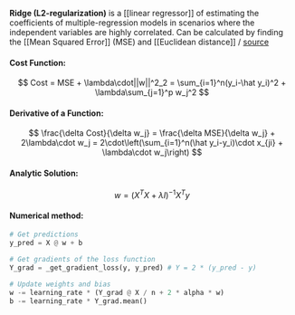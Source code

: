 **Ridge (L2-regularization)** is a [[linear regressor]] of estimating the coefficients of multiple-regression models in scenarios where the independent variables are highly correlated. Can be calculated by finding the [[Mean Squared Error]] (MSE) and [[Euclidean distance]] / [source](https://github.com/Djacon/skmini/blob/main/skmini/linear_model/_regression.py#L29)

#### Cost Function:
$$
Cost = MSE + \lambda\cdot||w||^2_2 = \sum_{i=1}^n(y_i-\hat y_i)^2 + \lambda\sum_{j=1}^p w_j^2
$$

#### Derivative of a Function:
$$
\frac{\delta Cost}{\delta w_j} = \frac{\delta MSE}{\delta w_j} + 2\lambda\cdot w_j = 2\cdot\left(\sum_{i=1}^n(\hat y_i-y_i)\cdot x_{ji} + \lambda\cdot w_j\right)
$$

#### Analytic Solution:
$$
w = (X^TX+\lambda I)^{-1}X^Ty
$$

#### Numerical method:

```python
# Get predictions
y_pred = X @ w + b

# Get gradients of the loss function
Y_grad = _get_gradient_loss(y, y_pred) # Y = 2 * (y_pred - y)

# Update weights and bias
w -= learning_rate * (Y_grad @ X / n + 2 * alpha * w)
b -= learning_rate * Y_grad.mean()
```